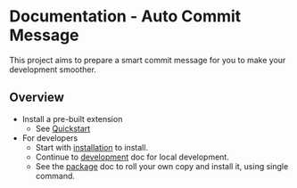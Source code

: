# Documentation - Auto Commit Message

This project aims to prepare a smart commit message for you to make your development smoother.


## Overview

- Install a pre-built extension
    - See [Quickstart](quickstart.md)
- For developers
    - Start with [installation](installation.md) to install.
    - Continue to [development](development.md) doc for local development.
    - See the [package](package.md) doc to roll your own copy and install it, using single command.


<!--

The docs are split into two features:

- [Extension](extension.md)
- [Terminal hook](terminal-hook.md)

Part ideas:

- A shell script in a repo
- References a concatenated JS script from this repo (just the text handling and not the full extension), which is in a bin directory.

-->
